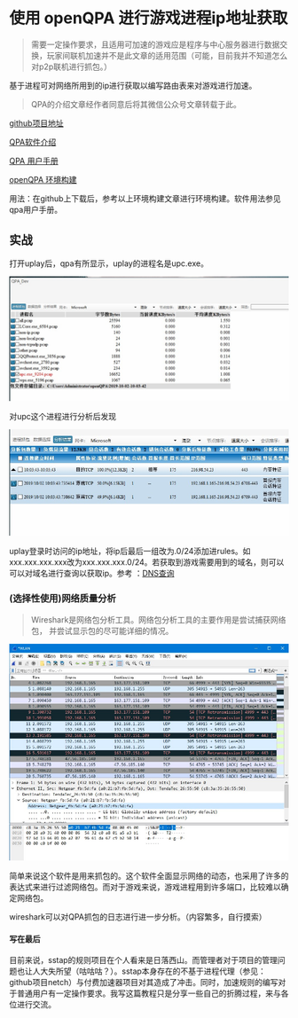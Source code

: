 
# 使用 openQPA  进行游戏进程ip地址获取

> 需要一定操作要求，且适用可加速的游戏应是程序与中心服务器进行数据交换，玩家间联机加速并不是此文章的适用范围（可能，目前我并不知道怎么对p2p联机进行抓包。）

基于进程可对网络所用到的ip进行获取以编写路由表来对游戏进行加速。

> QPA的介绍文章经作者同意后将其微信公众号文章转载于此。

[github项目地址](https://github.com/l7dpi/openQPA)

[QPA软件介绍](https://mp.weixin.qq.com/s?__biz=MzU3MTM5MzQ2OA==&mid=2247483668&idx=1&sn=643d036d083e4113a6de2b0c059e4623&chksm=fce195c7cb961cd1f8b1039ccc9fa0477ca02ade20fd48dc6e64dd96c8b8b99c171440e35711&mpshare=1&scene=1&srcid=1002Pu3aH5H2slZKnuXbYh9P&sharer_sharetime=1569981030860&sharer_shareid=a053fb41485cedded3f8af717e691b29&key=c2a079dc2949f5dd3389b8949f5bdb9eb0da5b05e1966d845fab75965870a3bede32579708b0397598225ff3d29de696ab6f5d1433e5eede88e536110c8f3c17c8da62da4a88684d4621dc797ed880a1&ascene=1&uin=MTU1MTM5NTgzNg%3D%3D&devicetype=Windows+10&version=62060833&lang=zh_CN&pass_ticket=oJ9p3IqqFyVoLGsmobu9nvM7t2TCmGil0l%2FK8QWwXVIt5pZUwYb%2B%2B%2F9lVmJlNF9C)

[QPA 用户手册](https://mp.weixin.qq.com/s?__biz=MzU3MTM5MzQ2OA==&mid=2247483974&idx=1&sn=56aba172179be91a4f064f6861a09ae9&chksm=fce19695cb961f83762301519ed2441213143e9c9e47012a6816af832ce1984f6ca6783558d0&mpshare=1&scene=1&srcid=1002idXnrHPhSJyNwW5Wuunb&sharer_sharetime=1569981064560&sharer_shareid=a053fb41485cedded3f8af717e691b29&key=577d4c6ac6f222fcbc796bda74c0bdad968395f9b088ee080cca151b5951aac6f9af8b28b9478c2ee7c3fcd5c0ff8de544f57c054b018a062d69477f6a98070ddd2727085eb458985a4398f160da00ca&ascene=1&uin=MTU1MTM5NTgzNg%3D%3D&devicetype=Windows+10&version=62060833&lang=zh_CN&pass_ticket=oJ9p3IqqFyVoLGsmobu9nvM7t2TCmGil0l%2FK8QWwXVIt5pZUwYb%2B%2B%2F9lVmJlNF9C)

[openQPA 环境构建](https://mp.weixin.qq.com/s/rhYLKjDMeMCEPoLcclSQTg)

用法：在github上下载后，参考以上环境构建文章进行环境构建。软件用法参见qpa用户手册。

## 实战
打开uplay后，qpa有所显示，uplay的进程名是upc.exe。

![](https://github.com/NormanBB/N/blob/master/%E6%A0%B7%E6%9C%AC1.jpg?raw=true )

对upc这个进程进行分析后发现

![](https://github.com/NormanBB/N/blob/master/%E6%A0%B7%E6%9C%AC2.jpg)

uplay登录时访问的ip地址，将ip后最后一组改为.0/24添加进rules。如xxx.xxx.xxx.xxx改为xxx.xxx.xxx.0/24。若获取到游戏需要用到的域名，则可以可以对域名进行查询以获取ip。参考 ：[DNS查询](http://tool.chinaz.com/dns/)






### (选择性使用)网络质量分析


> Wireshark是网络包分析工具。网络包分析工具的主要作用是尝试捕获网络包， 并尝试显示包的尽可能详细的情况。

![wireshark预览](https://github.com/NormanBB/N/blob/master/wireshark%E9%A2%84%E8%A7%88.jpg?raw=true "wireshark预览")


简单来说这个软件是用来抓包的。这个软件全面显示网络的动态，也采用了许多的表达式来进行过滤网络包。而对于游戏来说，游戏进程用到许多端口，比较难以确定网络包。

wireshark可以对QPA抓包的日志进行进一步分析。（内容繁多，自行摸索）

#### 写在最后

目前来说，sstap的规则项目在个人看来是日落西山。而管理者对于项目的管理问题也让人大失所望（咕咕咕？）。sstap本身存在的不基于进程代理（参见：github项目netch）与付费加速器项目对其造成了冲击。同时，加速规则的编写对于普通用户有一定操作要求。我写这篇教程只是分享一些自己的折腾过程，来与各位进行交流。
